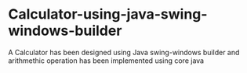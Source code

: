 # Calculator-using-java-swing-windows-builder
A Calculator has been designed using Java swing-windows builder and arithmethic operation has been implemented using core java
